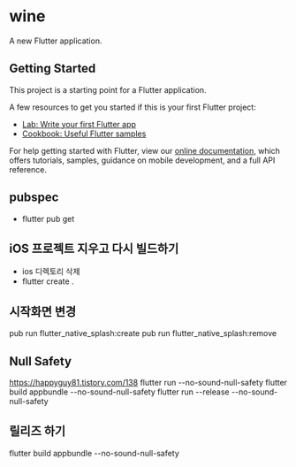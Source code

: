 # wine

A new Flutter application.

## Getting Started

This project is a starting point for a Flutter application.

A few resources to get you started if this is your first Flutter project:

- [Lab: Write your first Flutter app](https://flutter.dev/docs/get-started/codelab)
- [Cookbook: Useful Flutter samples](https://flutter.dev/docs/cookbook)

For help getting started with Flutter, view our
[online documentation](https://flutter.dev/docs), which offers tutorials,
samples, guidance on mobile development, and a full API reference.


## pubspec
- flutter pub get

## iOS 프로젝트 지우고 다시 빌드하기
- ios 디렉토리 삭제
-  flutter create .


## 시작화면 변경
pub run flutter_native_splash:create
pub run flutter_native_splash:remove

## Null Safety 
https://happyguy81.tistory.com/138
flutter run --no-sound-null-safety
flutter build appbundle --no-sound-null-safety 
flutter run --release --no-sound-null-safety 


## 릴리즈 하기
flutter build appbundle --no-sound-null-safety 